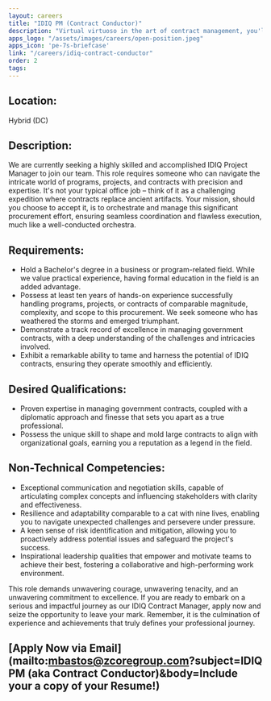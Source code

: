 ```yaml
---
layout: careers
title: "IDIQ PM (Contract Conductor)"
description: "Virtual virtuoso in the art of contract management, you'll navigate the labyrinth of large IDIQ government contracts from the comfort of your own chosen fortress (home), making them sing in harmony to your strategic tune."
apps_logo: "/assets/images/careers/open-position.jpeg"
apps_icon: 'pe-7s-briefcase'
link: "/careers/idiq-contract-conductor"
order: 2
tags:
---
```


## Location: 

Hybrid (DC)

## Description:

We are currently seeking a highly skilled and accomplished IDIQ Project Manager to join our team. This role requires someone who can navigate the intricate world of programs, projects, and contracts with precision and expertise. It's not your typical office job – think of it as a challenging expedition where contracts replace ancient artifacts. Your mission, should you choose to accept it, is to orchestrate and manage this significant procurement effort, ensuring seamless coordination and flawless execution, much like a well-conducted orchestra.

## Requirements:

* Hold a Bachelor's degree in a business or program-related field. While we value practical experience, having formal education in the field is an added advantage.
* Possess at least ten years of hands-on experience successfully handling programs, projects, or contracts of comparable magnitude, complexity, and scope to this procurement. We seek someone who has weathered the storms and emerged triumphant.
* Demonstrate a track record of excellence in managing government contracts, with a deep understanding of the challenges and intricacies involved.
* Exhibit a remarkable ability to tame and harness the potential of IDIQ contracts, ensuring they operate smoothly and efficiently.

## Desired Qualifications:

* Proven expertise in managing government contracts, coupled with a diplomatic approach and finesse that sets you apart as a true professional.
* Possess the unique skill to shape and mold large contracts to align with organizational goals, earning you a reputation as a legend in the field.

## Non-Technical Competencies:

* Exceptional communication and negotiation skills, capable of articulating complex concepts and influencing stakeholders with clarity and effectiveness.
* Resilience and adaptability comparable to a cat with nine lives, enabling you to navigate unexpected challenges and persevere under pressure.
* A keen sense of risk identification and mitigation, allowing you to proactively address potential issues and safeguard the project's success.
* Inspirational leadership qualities that empower and motivate teams to achieve their best, fostering a collaborative and high-performing work environment.

This role demands unwavering courage, unwavering tenacity, and an unwavering commitment to excellence. If you are ready to embark on a serious and impactful journey as our IDIQ Contract Manager, apply now and seize the opportunity to leave your mark. Remember, it is the culmination of experience and achievements that truly defines your professional journey.

## [Apply Now via Email](mailto:mbastos@zcoregroup.com?subject=IDIQ PM (aka Contract Conductor)&body=Include your a copy of your Resume!)
